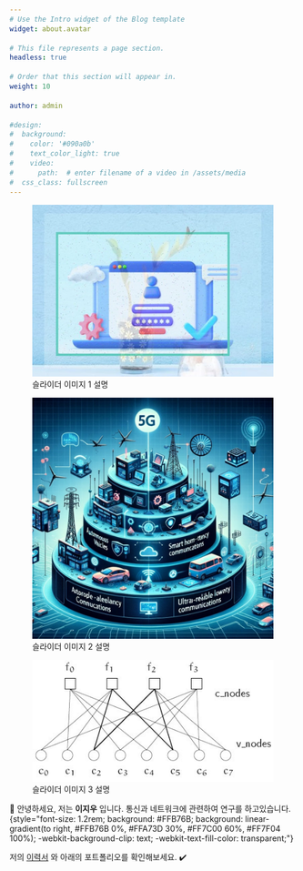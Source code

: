 ```yaml
---
# Use the Intro widget of the Blog template
widget: about.avatar

# This file represents a page section.
headless: true

# Order that this section will appear in.
weight: 10

author: admin

#design:
#  background:
#    color: '#090a0b'
#    text_color_light: true
#    video:
#      path:  # enter filename of a video in /assets/media
#  css_class: fullscreen
---
```


<div class="carousel">
  <div class="carousel-content">
    <figure>
      <img src="/assets/media/image1.jpg" alt="슬라이더 이미지 1">
      <figcaption>슬라이더 이미지 1 설명</figcaption>
    </figure>
    <figure>
      <img src="/assets/media/image2.jpg" alt="슬라이더 이미지 2">
      <figcaption>슬라이더 이미지 2 설명</figcaption>
    </figure>
    <figure>
      <img src="/assets/media/image3.jpg" alt="슬라이더 이미지 3">
      <figcaption>슬라이더 이미지 3 설명</figcaption>
    </figure>
  </div>
</div>


👋 안녕하세요, 저는 **이지우** 입니다. 통신과 네트워크에 관련하여 연구를 하고있습니다. 
{style="font-size: 1.2rem; background: #FFB76B; background: linear-gradient(to right, #FFB76B 0%, #FFA73D 30%, #FF7C00 60%, #FF7F04 100%); -webkit-background-clip: text; -webkit-text-fill-color: transparent;"}


저의 [이력서](about/) 와 아래의 포트폴리오를 확인해보세요. ✔️
